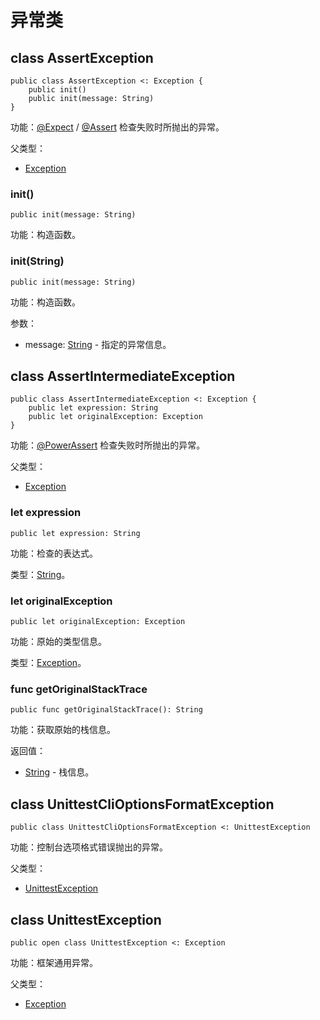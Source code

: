 # 异常类

## class AssertException

```cangjie
public class AssertException <: Exception {
    public init()
    public init(message: String)
}
```

功能：[@Expect](../../unittest_testmacro/unittest_testmacro_package_api/unittest_testmacro_package_macros.md#expect-宏) / [@Assert](../../unittest_testmacro/unittest_testmacro_package_api/unittest_testmacro_package_macros.md#assert-宏) 检查失败时所抛出的异常。

父类型：

- [Exception](../../core/core_package_api/core_package_exceptions.md#class-exception)

### init()

```cangjie
public init(message: String)
```

功能：构造函数。

### init(String)

```cangjie
public init(message: String)
```

功能：构造函数。

参数：

- message: [String](../../core/core_package_api/core_package_structs.md#struct-string) - 指定的异常信息。

## class AssertIntermediateException

```cangjie
public class AssertIntermediateException <: Exception {
    public let expression: String
    public let originalException: Exception
}
```

功能：[@PowerAssert](../../unittest_testmacro/unittest_testmacro_package_api/unittest_testmacro_package_macros.md#powerassert-宏) 检查失败时所抛出的异常。

父类型：

- [Exception](../../core/core_package_api/core_package_exceptions.md#class-exception)

### let expression

```cangjie
public let expression: String
```

功能：检查的表达式。

类型：[String](../../core/core_package_api/core_package_structs.md#struct-string)。

### let originalException

```cangjie
public let originalException: Exception
```

功能：原始的类型信息。

类型：[Exception](../../core/core_package_api/core_package_exceptions.md#class-exception)。

### func getOriginalStackTrace

```cangjie
public func getOriginalStackTrace(): String
```

功能：获取原始的栈信息。

返回值：

- [String](../../core/core_package_api/core_package_structs.md#struct-string) - 栈信息。

## class UnittestCliOptionsFormatException

```cangjie
public class UnittestCliOptionsFormatException <: UnittestException
```

功能：控制台选项格式错误抛出的异常。

父类型：

- [UnittestException](#class-unittestexception)

## class UnittestException

```cangjie
public open class UnittestException <: Exception
```

功能：框架通用异常。

父类型：

- [Exception](../../core/core_package_api/core_package_exceptions.md#class-exception)
